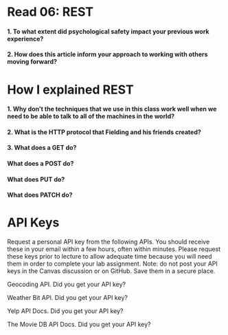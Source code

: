 
# Read 06: REST


#### 1. To what extent did psychological safety impact your previous work experience?
#### 2. How does this article inform your approach to working with others moving forward?

# How I explained REST 

#### 1. Why don’t the techniques that we use in this class work well when we need to be able to talk to all of the machines in the world?
#### 2. What is the HTTP protocol that Fielding and his friends created?
#### 3. What does a GET do?
#### What does a POST do?
#### What does PUT do?
#### What does PATCH do?

# API Keys

Request a personal API key from the following APIs. You should receive these in your email within a few hours, often within minutes. Please request these keys prior to lecture to allow adequate time because you will need them in order to complete your lab assignment. Note: do not post your API keys in the Canvas discussion or on GitHub. Save them in a secure place.

Geocoding API. Did you get your API key?

Weather Bit API. Did you get your API key?

Yelp API Docs. Did you get your API key?

The Movie DB API Docs. Did you get your API key?

